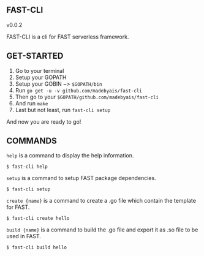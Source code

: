 FAST-CLI
--------

v0.0.2

FAST-CLI is a cli for FAST serverless framework.

## GET-STARTED

1. Go to your terminal
2. Setup your GOPATH
3. Setup your GOBIN ~> `$GOPATH/bin`
4. Run `go get -u -v github.com/madebyais/fast-cli`
5. Then go to your `$GOPATH/github.com/madebyais/fast-cli`
6. And run `make`
7. Last but not least, run `fast-cli setup`

And now you are ready to go!

## COMMANDS

`help` is a command to display the help information.

```
$ fast-cli help
```

`setup` is a command to setup FAST package dependencies.

```
$ fast-cli setup
```

`create {name}` is a command to create a .go file which contain the template for FAST.

```
$ fast-cli create hello
```

`build {name}` is a command to build the .go file and export it as .so file to be used in FAST.

```
$ fast-cli build hello
```
